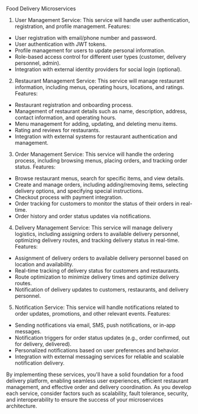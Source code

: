 Food Delivery Microservices

1. User Management Service:
This service will handle user authentication, registration, and profile management.
Features:
- User registration with email/phone number and password.
- User authentication with JWT tokens.
- Profile management for users to update personal information.
- Role-based access control for different user types (customer, delivery personnel, admin).
- Integration with external identity providers for social login (optional).

2. Restaurant Management Service:
This service will manage restaurant information, including menus, operating hours, locations, and ratings.
Features:
- Restaurant registration and onboarding process.
- Management of restaurant details such as name, description, address, contact information, and operating hours.
- Menu management for adding, updating, and deleting menu items.
- Rating and reviews for restaurants.
- Integration with external systems for restaurant authentication and management.

3. Order Management Service:
This service will handle the ordering process, including browsing menus, placing orders, and tracking order status.
Features:
- Browse restaurant menus, search for specific items, and view details.
- Create and manage orders, including adding/removing items, selecting delivery options, and specifying special instructions.
- Checkout process with payment integration.
- Order tracking for customers to monitor the status of their orders in real-time.
- Order history and order status updates via notifications.

4. Delivery Management Service:
This service will manage delivery logistics, including assigning orders to available delivery personnel, optimizing delivery routes, and tracking delivery status in real-time.
Features:
- Assignment of delivery orders to available delivery personnel based on location and availability.
- Real-time tracking of delivery status for customers and restaurants.
- Route optimization to minimize delivery times and optimize delivery routes.
- Notification of delivery updates to customers, restaurants, and delivery personnel.

5. Notification Service:
This service will handle notifications related to order updates, promotions, and other relevant events.
Features:
- Sending notifications via email, SMS, push notifications, or in-app messages.
- Notification triggers for order status updates (e.g., order confirmed, out for delivery, delivered).
- Personalized notifications based on user preferences and behavior.
- Integration with external messaging services for reliable and scalable notification delivery.

By implementing these services, you'll have a solid foundation for a food delivery platform, enabling seamless user experiences, efficient restaurant management, and effective order and delivery coordination. As you develop each service, consider factors such as scalability, fault tolerance, security, and interoperability to ensure the success of your microservices architecture.
